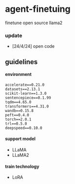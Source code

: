 
# agent-finetuing
finetune open source llama2






### update
- [24/4/24] open code







## guidelines

#### environment
```
accelerate==0.21.0
datasets==2.13.1
scikit-learn==1.3.0
sentencepiece==0.1.99
tqdm==4.65.0
transformers==4.31.0
wandb==0.15.8
peft==0.4.0
torch==2.0.1
trl==0.5.0
deepspeed==0.10.0
```

#### support model
- LLaMA
- LLaMA2

#### train technology
- LoRA




